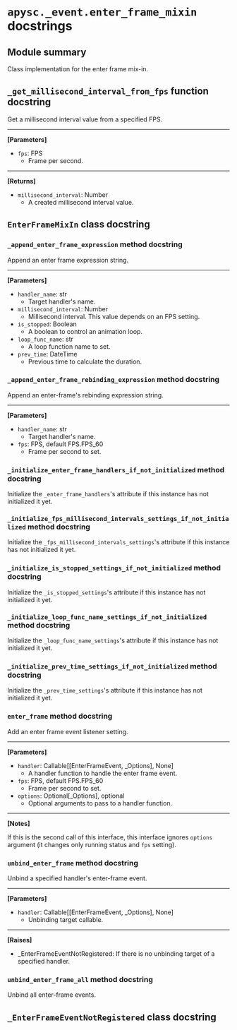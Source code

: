 # `apysc._event.enter_frame_mixin` docstrings

## Module summary

Class implementation for the enter frame mix-in.

## `_get_millisecond_interval_from_fps` function docstring

Get a millisecond interval value from a specified FPS.<hr>

**[Parameters]**

- `fps`: FPS
  - Frame per second.

<hr>

**[Returns]**

- `millisecond_interval`: Number
  - A created millisecond interval value.

## `EnterFrameMixIn` class docstring

### `_append_enter_frame_expression` method docstring

Append an enter frame expression string.<hr>

**[Parameters]**

- `handler_name`: str
  - Target handler's name.
- `millisecond_interval`: Number
  - Millisecond interval. This value depends on an FPS setting.
- `is_stopped`: Boolean
  - A boolean to control an animation loop.
- `loop_func_name`: str
  - A loop function name to set.
- `prev_time`: DateTime
  - Previous time to calculate the duration.

### `_append_enter_frame_rebinding_expression` method docstring

Append an enter-frame's rebinding expression string.<hr>

**[Parameters]**

- `handler_name`: str
  - Target handler's name.
- `fps`: FPS, default FPS.FPS_60
  - Frame per second to set.

### `_initialize_enter_frame_handlers_if_not_initialized` method docstring

Initialize the `_enter_frame_handlers`'s attribute if this instance has not initialized it yet.

### `_initialize_fps_millisecond_intervals_settings_if_not_initialized` method docstring

Initialize the `_fps_millisecond_intervals_settings`'s attribute if this instance has not initialized it yet.

### `_initialize_is_stopped_settings_if_not_initialized` method docstring

Initialize the `_is_stopped_settings`'s attribute if this instance has not initialized it yet.

### `_initialize_loop_func_name_settings_if_not_initialized` method docstring

Initialize the `_loop_func_name_settings`'s attribute if this instance has not initialized it yet.

### `_initialize_prev_time_settings_if_not_initialized` method docstring

Initialize the `_prev_time_settings`'s attribute if this instance has not initialized it yet.

### `enter_frame` method docstring

Add an enter frame event listener setting.<hr>

**[Parameters]**

- `handler`: Callable[[EnterFrameEvent, _Options], None]
  - A handler function to handle the enter frame event.
- `fps`: FPS, default FPS.FPS_60
  - Frame per second to set.
- `options`: Optional[_Options], optional
  - Optional arguments to pass to a handler function.

<hr>

**[Notes]**

If this is the second call of this interface, this interface ignores `options` argument (it changes only running status and `fps` setting).

### `unbind_enter_frame` method docstring

Unbind a specified handler's enter-frame event.<hr>

**[Parameters]**

- `handler`: Callable[[EnterFrameEvent, _Options], None]
  - Unbinding target callable.

<hr>

**[Raises]**

- _EnterFrameEventNotRegistered: If there is no unbinding target of a specified handler.

### `unbind_enter_frame_all` method docstring

Unbind all enter-frame events.

## `_EnterFrameEventNotRegistered` class docstring